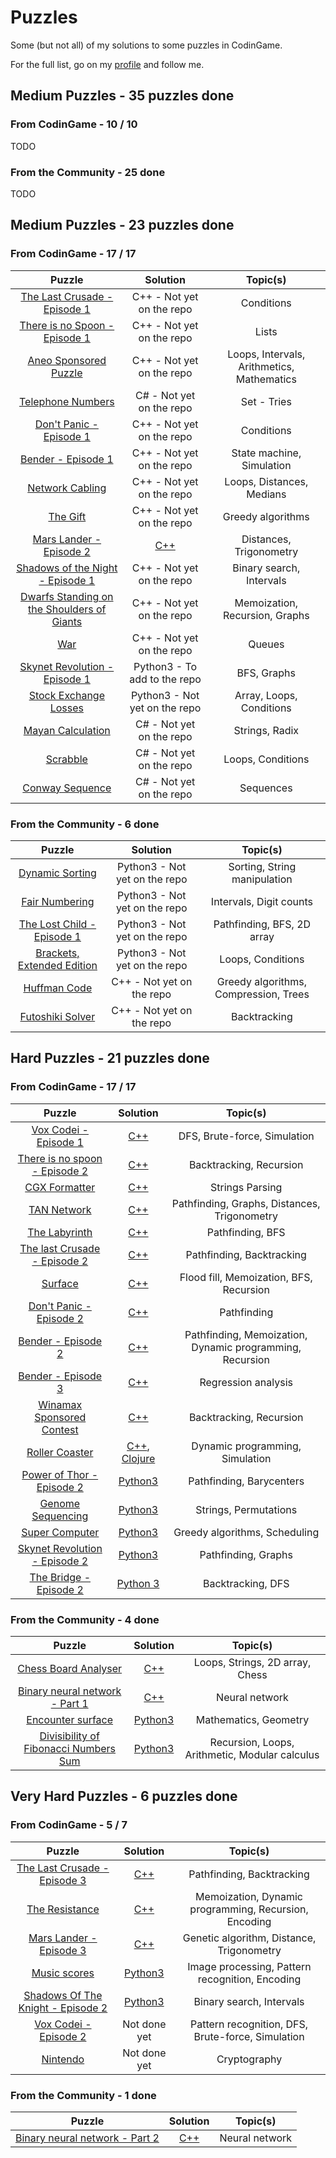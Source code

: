 # Puzzles

Some (but not all) of my solutions to some puzzles in CodinGame.

For the full list, go on my [profile](https://www.codingame.com/profile/b944cb66159c494961db183c595578915353933) and follow me.

## Medium Puzzles - 35 puzzles done

### From CodinGame - 10 / 10

TODO

### From the Community - 25 done

TODO

## Medium Puzzles - 23 puzzles done

### From CodinGame - 17 / 17

| Puzzle | Solution | Topic(s) |
| :---: | :------: | :------: |
| [The Last Crusade - Episode 1](https://www.codingame.com/training/medium/the-last-crusade-episode-1) | C++ - Not yet on the repo | Conditions |
| [There is no Spoon - Episode 1](https://www.codingame.com/training/medium/there-is-no-spoon-episode-1) | C++ - Not yet on the repo | Lists |
| [Aneo Sponsored Puzzle](https://www.codingame.com/training/medium/aneo) | C++ - Not yet on the repo | Loops, Intervals, Arithmetics, Mathematics |
| [Telephone Numbers](https://www.codingame.com/training/medium/telephone-numbers) | C# - Not yet on the repo | Set - Tries |
| [Don't Panic - Episode 1](https://www.codingame.com/training/medium/don't-panic-episode-1) | C++ - Not yet on the repo | Conditions |
| [Bender - Episode 1](https://www.codingame.com/training/medium/bender-episode-1) | C++ - Not yet on the repo | State machine, Simulation |
| [Network Cabling](https://www.codingame.com/training/medium/network-cabling) | C++ - Not yet on the repo | Loops, Distances, Medians |
| [The Gift](https://www.codingame.com/training/medium/the-gift) | C++ - Not yet on the repo | Greedy algorithms |
| [Mars Lander - Episode 2](https://www.codingame.com/training/medium/mars-lander-episode-2) | [C++](https://github.com/JujuDel/MarLander_Genetic) | Distances, Trigonometry |
| [Shadows of the Night - Episode 1](https://www.codingame.com/training/medium/shadows-of-the-knight-episode-1) | C++ - Not yet on the repo | Binary search, Intervals |
| [Dwarfs Standing on the Shoulders of Giants](https://www.codingame.com/training/medium/dwarfs-standing-on-the-shoulders-of-giants) | C++ - Not yet on the repo | Memoization, Recursion, Graphs |
| [War](https://www.codingame.com/training/medium/winamax-battle) | C++ - Not yet on the repo | Queues |
| [Skynet Revolution - Episode 1](https://www.codingame.com/training/medium/skynet-revolution-episode-1) | Python3 - To add to the repo | BFS, Graphs |
| [Stock Exchange Losses](https://www.codingame.com/training/medium/stock-exchange-losses) | Python3 - Not yet on the repo | Array, Loops, Conditions |
| [Mayan Calculation](https://www.codingame.com/training/medium/mayan-calculation) | C# - Not yet on the repo | Strings, Radix |
| [Scrabble](https://www.codingame.com/training/medium/scrabble) | C# - Not yet on the repo | Loops, Conditions |
| [Conway Sequence](https://www.codingame.com/training/medium/conway-sequence) | C# - Not yet on the repo | Sequences |

### From the Community - 6 done

| Puzzle | Solution | Topic(s) |
| :---: | :------: | :------: |
| [Dynamic Sorting](https://www.codingame.com/training/medium/dynamic-sorting) | Python3 - Not yet on the repo | Sorting, String manipulation |
| [Fair Numbering](https://www.codingame.com/training/medium/fair-numbering) | Python3 - Not yet on the repo | Intervals, Digit counts |
| [The Lost Child - Episode 1](https://www.codingame.com/training/medium/the-lost-child-episode-1) | Python3 - Not yet on the repo | Pathfinding, BFS, 2D array |
| [Brackets, Extended Edition](https://www.codingame.com/training/medium/brackets-extended-edition) | Python3 - Not yet on the repo | Loops, Conditions |
| [Huffman Code](https://www.codingame.com/training/medium/huffman-code) | C++ - Not yet on the repo | Greedy algorithms, Compression, Trees |
| [Futoshiki Solver](https://www.codingame.com/training/medium/futoshiki-solver) | C++ - Not yet on the repo | Backtracking |

## Hard Puzzles - 21 puzzles done

### From CodinGame - 17 / 17

| Puzzle | Solution | Topic(s) |
| :---: | :------: | :------: |
| [Vox Codei - Episode 1](https://www.codingame.com/training/hard/vox-codei-episode-1) | [C++](./Hard/voxCodei_Episode1.cpp) | DFS, Brute-force, Simulation |
| [There is no spoon - Episode 2](https://www.codingame.com/training/hard/there-is-no-spoon-episode-2) | [C++](./Hard/thereIsNoSpoon_Episode2.cpp) | Backtracking, Recursion |
| [CGX Formatter](https://www.codingame.com/training/hard/cgx-formatter) | [C++](./Hard/cgxFormatter.cpp) | Strings Parsing |
| [TAN Network](https://www.codingame.com/training/hard/tan-network) | [C++](./Hard/tanNetwork.cpp) | Pathfinding, Graphs, Distances, Trigonometry |
| [The Labyrinth](https://www.codingame.com/training/hard/the-labyrinth) | [C++](./Hard/theLabyrinth.cpp) | Pathfinding, BFS |
| [The last Crusade - Episode 2](https://www.codingame.com/training/hard/the-last-crusade-episode-2) | [C++](./Hard/theLastCrusade_Episode2.cpp) | Pathfinding, Backtracking |
| [Surface](https://www.codingame.com/training/hard/surface) | [C++](./Hard/surface.cpp) | Flood fill, Memoization, BFS, Recursion |
| [Don't Panic - Episode 2](https://www.codingame.com/training/hard/don't-panic-episode-2) | [C++](./Hard/dontPanic_Episode2.cpp) | Pathfinding |
| [Bender - Episode 2](https://www.codingame.com/training/hard/bender-episode-2) | [C++](./Hard/bender_Episode2.cpp) | Pathfinding, Memoization, Dynamic programming, Recursion |
| [Bender - Episode 3](https://www.codingame.com/training/hard/bender-episode-3) | [C++](./Hard/bender_Episode3.cpp) | Regression analysis |
| [Winamax Sponsored Contest](https://www.codingame.com/training/hard/winamax-sponsored-contest) | [C++](./Hard/winamaxSponsoredContest.cpp) | Backtracking, Recursion |
| [Roller Coaster](https://www.codingame.com/training/hard/roller-coaster) | [C++](./Hard/rollerCoaster.cpp), [Clojure](./Hard/rollerCoaster.clj) | Dynamic programming, Simulation |
| [Power of Thor - Episode 2](https://www.codingame.com/training/hard/power-of-thor-episode-2) | [Python3](./Hard/powerOfThor_Episode2.py) | Pathfinding, Barycenters |
| [Genome Sequencing](https://www.codingame.com/training/hard/genome-sequencing) | [Python3](./Hard/genomeSequencing.py) | Strings, Permutations |
| [Super Computer](https://www.codingame.com/training/hard/super-computer) | [Python3](./Hard/superComputer.py) | Greedy algorithms, Scheduling |
| [Skynet Revolution - Episode 2](https://www.codingame.com/training/hard/skynet-revolution-episode-2) | [Python3](./Hard/skynetRevolution_Episode2.py) | Pathfinding, Graphs |
| [The Bridge - Episode 2](https://www.codingame.com/training/hard/the-bridge-episode-2) | [Python 3](./Hard/theBridge.py) | Backtracking, DFS |

### From the Community - 4 done

| Puzzle | Solution | Topic(s) |
| :---: | :------: | :------: |
| [Chess Board Analyser](https://www.codingame.com/training/hard/chess-board-analyzer) | [C++](./Hard/chessBoardAnalyser.cpp) | Loops, Strings, 2D array, Chess |
| [Binary neural network - Part 1](https://www.codingame.com/training/hard/binary-neural-network---part-1) | [C++](./Hard/binaryNeuralNetwork_Part1.cpp) | Neural network |
| [Encounter surface](https://www.codingame.com/training/hard/encounter-surface) | [Python3](./Hard/encounterSurface.py) | Mathematics, Geometry |
| [Divisibility of Fibonacci Numbers Sum](https://www.codingame.com/training/hard/divisibility-of-fibonacci-numbers-sum) | [Python3](./Hard/divisibilityOfFibonacciNumbersSum.py) | Recursion, Loops, Arithmetic, Modular calculus |

## Very Hard Puzzles - 6 puzzles done

### From CodinGame - 5 / 7

| Puzzle | Solution | Topic(s) |
| :---: | :------: | :------: |
| [The Last Crusade - Episode 3](https://www.codingame.com/training/expert/the-last-crusade-episode-3) | [C++](./VeryHard/theLastCrusade_Episode3.cpp) | Pathfinding, Backtracking |
| [The Resistance](https://www.codingame.com/training/expert/the-resistance) | [C++](./VeryHard/theResistance.cpp) | Memoization, Dynamic programming, Recursion, Encoding |
| [Mars Lander - Episode 3](https://www.codingame.com/training/expert/mars-lander-episode-3) | [C++](https://github.com/JujuDel/MarLander_Genetic) | Genetic algorithm, Distance, Trigonometry |
| [Music scores](https://www.codingame.com/training/expert/music-scores) | [Python3](./VeryHard/musicScores.py) | Image processing, Pattern recognition, Encoding |
| [Shadows Of The Knight - Episode 2](https://www.codingame.com/training/expert/shadows-of-the-knight-episode-2) | [Python3](./VeryHard/shadowsOfTheKnight_Episode2.py) | Binary search, Intervals |
| [Vox Codei - Episode 2](https://www.codingame.com/training/expert/vox-codei-episode-2) | Not done yet | Pattern recognition, DFS, Brute-force, Simulation |
| [Nintendo](https://www.codingame.com/training/expert/nintendo-sponsored-contest) | Not done yet | Cryptography |

### From the Community - 1 done

| Puzzle | Solution | Topic(s) |
| :---: | :------: | :------: |
| [Binary neural network - Part 2](https://www.codingame.com/training/expert/binary-neural-network---part-2) | [C++](./VeryHard/binaryNeuralNetwork_Part2.cpp) | Neural network |